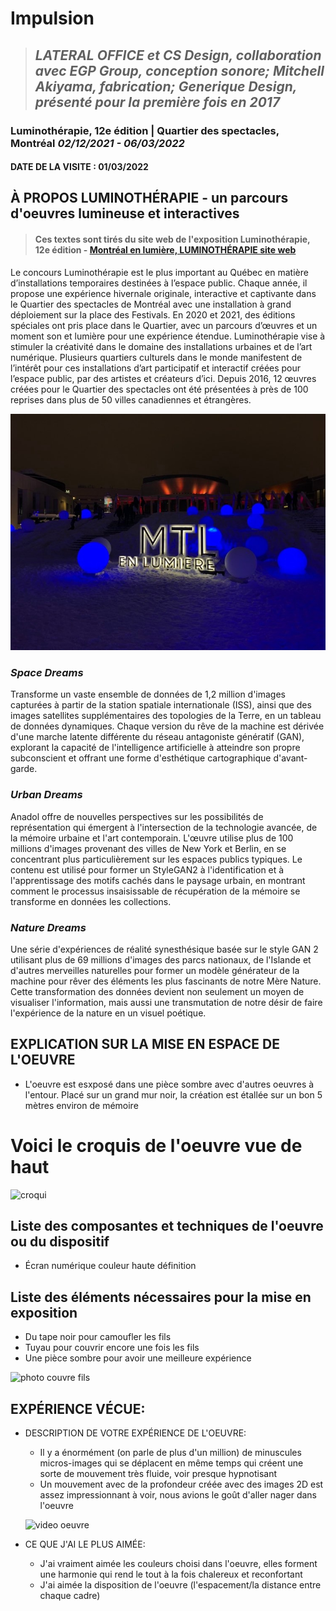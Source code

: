 # Impulsion

>## *LATERAL OFFICE et CS Design, collaboration avec EGP Group, conception sonore; Mitchell Akiyama, fabrication; Generique Design, présenté pour la première fois en 2017* 


### Luminothérapie, 12e édition | Quartier des spectacles, Montréal *02/12/2021 - 06/03/2022*




#### DATE DE LA VISITE : 01/03/2022

## À PROPOS LUMINOTHÉRAPIE - un parcours d'oeuvres lumineuse et interactives
>#### Ces textes sont tirés du site web de l'exposition Luminothérapie, 12e édition - [Montréal en lumière, LUMINOTHÉRAPIE site web](https://www.quartierdesspectacles.com/fr/evenement/290/luminotherapie-12e-edition/#)
Le concours Luminothérapie est le plus important au Québec en matière d’installations temporaires destinées à l’espace public. Chaque année, il propose une expérience hivernale originale, interactive et captivante dans le Quartier des spectacles de Montréal avec une installation à grand déploiement sur la place des Festivals. En 2020 et 2021, des éditions spéciales ont pris place dans le Quartier, avec un parcours d’œuvres et un moment son et lumière pour une expérience étendue. Luminothérapie vise à stimuler la créativité dans le domaine des installations urbaines et de l’art numérique. Plusieurs quartiers culturels dans le monde manifestent de l’intérêt pour ces installations d’art participatif et interactif créées pour l’espace public, par des artistes et créateurs d’ici. Depuis 2016, 12 œuvres créées pour le Quartier des spectacles ont été présentées à près de 100 reprises dans plus de 50 villes canadiennes et étrangères. 


![photo oeuvre](medias/274754793_1164574297413669_4054563768481923679_n.jpg)

### _Space Dreams_ 
Transforme un vaste ensemble de données de 1,2 million d'images capturées à partir de la station spatiale internationale (ISS), ainsi que des images satellites supplémentaires des topologies de la Terre, en un tableau de données dynamiques. Chaque version du rêve de la machine est dérivée d'une marche latente différente du réseau antagoniste génératif (GAN), explorant la capacité de l'intelligence artificielle à atteindre son propre subconscient et offrant une forme d'esthétique cartographique d'avant-garde.
  
### _Urban Dreams_ 
Anadol offre de nouvelles perspectives sur les possibilités de représentation qui émergent à l'intersection de la technologie avancée, de la mémoire urbaine et l'art contemporain. L'œuvre utilise plus de 100 millions d'images provenant des villes de New York et Berlin, en se concentrant plus particulièrement sur les espaces publics typiques. Le contenu est utilisé pour former un StyleGAN2 à l'identification et à l'apprentissage des motifs cachés dans le paysage urbain, en montrant comment le processus insaisissable de récupération de la mémoire se transforme en données les collections. 
  
### _Nature Dreams_
Une série d'expériences de réalité synesthésique basée sur le style GAN 2 utilisant plus de 69 millions d'images des parcs nationaux, de l'Islande et d'autres merveilles naturelles pour former un modèle générateur de la machine pour rêver des éléments les plus fascinants de notre Mère Nature. Cette transformation des données devient non seulement un moyen de visualiser l'information, mais aussi une transmutation de notre désir de faire l'expérience de la nature en un visuel poétique.

## EXPLICATION SUR LA MISE EN ESPACE DE L'OEUVRE
- L'oeuvre est esxposé dans une pièce sombre avec d'autres oeuvres à l'entour. Placé sur un grand mur noir, la création est étallée sur un bon 5 mètres environ de mémoire

# Voici le croquis de l'oeuvre vue de haut

![croqui](medias/IMG_1152.jpg)

## Liste des composantes et techniques de l'oeuvre ou du dispositif 
- Écran numérique couleur haute définition

## Liste des éléments nécessaires pour la mise en exposition  
- Du tape noir pour camoufler les fils
- Tuyau pour couvrir encore une fois les fils 
- Une pièce sombre pour avoir une meilleure expérience 


![photo couvre fils](medias/IMG_1147.jpg)

## EXPÉRIENCE VÉCUE:

- DESCRIPTION DE VOTRE EXPÉRIENCE DE L'OEUVRE: 
  - Il y a énormément (on parle de plus d'un million) de minuscules micros-images qui se déplacent en même temps qui créent une sorte de mouvement très fluide, voir presque hypnotisant
  - Un mouvement avec de la profondeur créée avec des images 2D est assez impressionnant à voir, nous avions le goût d'aller nager dans l'oeuvre
  
  ![video oeuvre](medias/IMG_0451_AdobeCreativeCloudExpress.gif)

- CE QUE J'AI LE PLUS AIMÉE:
  - J'ai vraiment aimée les couleurs choisi dans l'oeuvre, elles forment une harmonie qui rend le tout à la fois chalereux et reconfortant
  - J'ai aimée la disposition de l'oeuvre (l'espacement/la distance entre chaque cadre)
